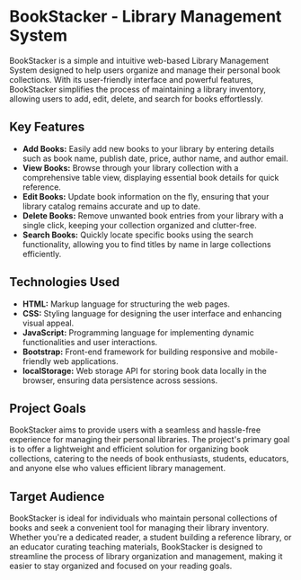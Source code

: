 # BookStacker - Library Management System

BookStacker is a simple and intuitive web-based Library Management System designed to help users organize and manage their personal book collections. With its user-friendly interface and powerful features, BookStacker simplifies the process of maintaining a library inventory, allowing users to add, edit, delete, and search for books effortlessly.

## Key Features

- **Add Books:** Easily add new books to your library by entering details such as book name, publish date, price, author name, and author email.
- **View Books:** Browse through your library collection with a comprehensive table view, displaying essential book details for quick reference.
- **Edit Books:** Update book information on the fly, ensuring that your library catalog remains accurate and up to date.
- **Delete Books:** Remove unwanted book entries from your library with a single click, keeping your collection organized and clutter-free.
- **Search Books:** Quickly locate specific books using the search functionality, allowing you to find titles by name in large collections efficiently.

## Technologies Used

- **HTML:** Markup language for structuring the web pages.
- **CSS:** Styling language for designing the user interface and enhancing visual appeal.
- **JavaScript:** Programming language for implementing dynamic functionalities and user interactions.
- **Bootstrap:** Front-end framework for building responsive and mobile-friendly web applications.
- **localStorage:** Web storage API for storing book data locally in the browser, ensuring data persistence across sessions.

## Project Goals

BookStacker aims to provide users with a seamless and hassle-free experience for managing their personal libraries. The project's primary goal is to offer a lightweight and efficient solution for organizing book collections, catering to the needs of book enthusiasts, students, educators, and anyone else who values efficient library management.

## Target Audience

BookStacker is ideal for individuals who maintain personal collections of books and seek a convenient tool for managing their library inventory. Whether you're a dedicated reader, a student building a reference library, or an educator curating teaching materials, BookStacker is designed to streamline the process of library organization and management, making it easier to stay organized and focused on your reading goals.
